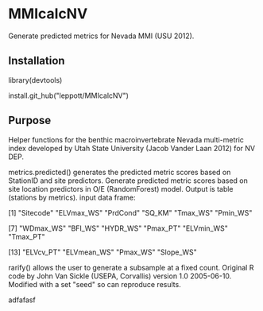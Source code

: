 # MMIcalcNV
Generate predicted metrics for Nevada MMI (USU 2012).

Installation
------------
library(devtools)

install.git_hub("leppott/MMIcalcNV")

Purpose
------------
Helper functions for the benthic macroinvertebrate Nevada multi-metric index developed by Utah State University (Jacob Vander Laan 2012) for NV DEP.

metrics.predicted() generates the predicted metric scores based on StationID and site predictors.  Generate predicted metric scores based on site location predictors in O/E (RandomForest) model.  Output is table (stations by metrics). 
input data frame:  

[1] "Sitecode"   "ELVmax_WS"  "PrdCond"    "SQ_KM"      "Tmax_WS"    "Pmin_WS" 

[7] "WDmax_WS"   "BFI_WS"     "HYDR_WS"    "Pmax_PT"    "ELVmin_WS"  "Tmax_PT" 

[13] "ELVcv_PT"   "ELVmean_WS" "Pmax_WS"    "Slope_WS"  

rarify() allows the user to generate a subsample at a fixed count.  Original R code by John Van Sickle (USEPA, Corvallis) version 1.0 2005-06-10.  Modified with a set "seed" so can reproduce results.


adfafasf

